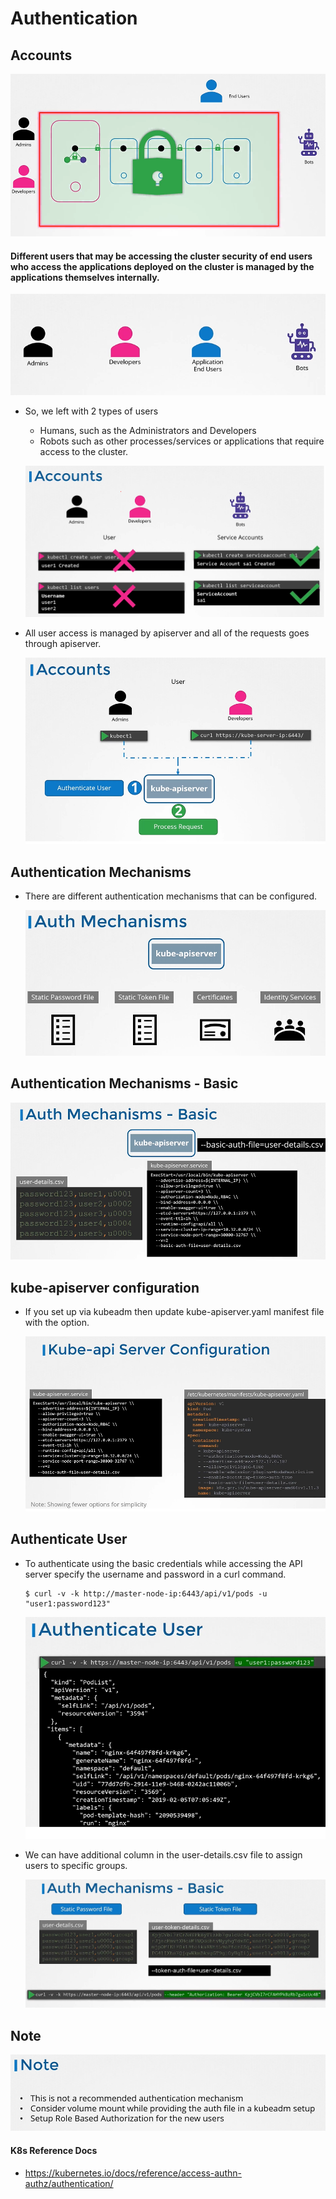 # Authentication

## Accounts

  ![auth1](../images/auth1.PNG)
  
#### Different users that may be accessing the cluster security of end users who access the applications deployed on the cluster is managed by the applications themselves internally.

 ![acc1](../images/acc1.PNG)
 
- So, we left with 2 types of users
  - Humans, such as the Administrators and Developers
  - Robots such as other processes/services or applications that require access to the cluster.
  

  ![acc2](../images/acc2.PNG)
  
- All user access is managed by apiserver and all of the requests goes through apiserver.
 
  ![acc3](../images/acc3.PNG)
  
## Authentication Mechanisms
- There are different authentication mechanisms that can be configured.

  ![auth2](../images/auth2.PNG)
  
## Authentication Mechanisms - Basic
  
  ![auth3](../images/auth3.PNG)
  
## kube-apiserver configuration
- If you set up via kubeadm then update kube-apiserver.yaml manifest file with the option.
  
  ![auth4](../images/auth4.PNG)
  
## Authenticate User

- To authenticate using the basic credentials while accessing the API server specify the username and password in a curl command.
  ```
  $ curl -v -k http://master-node-ip:6443/api/v1/pods -u "user1:password123"
  ```
  ![auth5](../images/auth5.PNG)
  
- We can have additional column in the user-details.csv file to assign users to specific groups.

  ![auth6](../images/auth6.PNG)
  
## Note
 
 ![note](../images/note.PNG)
  
  
#### K8s Reference Docs
- https://kubernetes.io/docs/reference/access-authn-authz/authentication/ 
  
  
